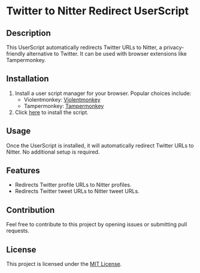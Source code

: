 # Twitter to Nitter Redirect UserScript

## Description
This UserScript automatically redirects Twitter URLs to Nitter, a privacy-friendly alternative to Twitter. It can be used with browser extensions like Tampermonkey.

## Installation
1. Install a user script manager for your browser. Popular choices include:
   - Violentmonkey: [Violentmonkey](https://violentmonkey.github.io/)
   - Tampermonkey: [Tampermonkey](https://www.tampermonkey.net/) 
2. Click [here](https://raw.githubusercontent.com/lucasvhol/twittertonitter/main/redirect.js) to install the script.

## Usage
Once the UserScript is installed, it will automatically redirect Twitter URLs to Nitter. No additional setup is required.

## Features
- Redirects Twitter profile URLs to Nitter profiles.
- Redirects Twitter tweet URLs to Nitter tweet URLs.

## Contribution
Feel free to contribute to this project by opening issues or submitting pull requests.

## License
This project is licensed under the [MIT License](LICENSE).
